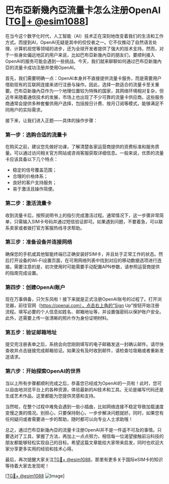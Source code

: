 # 巴布亞新幾內亞流量卡怎么注册OpenAI [[TG💪+ @esim1088](https://t.me/s/esim1088)]

在当今这个数字化时代，人工智能（AI）技术正在深刻地改变着我们的生活和工作方式。而提到AI，OpenAI无疑是其中的佼佼者之一。它不仅推动了自然语言处理、计算机视觉等领域的进步，还为全球开发者提供了强大的技术支持。然而，对于一些身处偏远地区的用户来说，比如巴布亞新幾內亞的朋友们，要顺利接入OpenAI的服务可能会遇到一些挑战。今天，我们就来聊聊如何通过巴布亞新幾內亞的流量卡成功注册并使用OpenAI。

首先，我们需要明确一点：OpenAI本身并不直接提供流量卡服务，而是需要用户借助现有的互联网连接来进行注册与操作。因此，选择一款适合的流量卡至关重要。巴布亞新幾內亞作为一个地理位置较为特殊的国家，其网络环境相对复杂，但近年来随着通信技术的发展，市场上也出现了不少可靠的流量卡供应商。这些服务商通常会提供多种套餐供用户选择，包括按日计费、按月订阅等模式，能够满足不同用户的实际需求。

接下来，让我们进入正题——具体的操作步骤：

### 第一步：选购合适的流量卡
在购买之前，建议您先做好功课，了解清楚各家运营商提供的资费标准和服务质量。可以通过访问相关官方网站或咨询客服获取详细信息。一般来说，优质的流量卡应该具备以下几个特点：
- 稳定的信号覆盖范围；
- 合理的价格体系；
- 良好的客户支持服务；
- 易于激活且操作简便。

### 第二步：激活流量卡
收到流量卡后，按照说明书上的指引完成激活过程。通常情况下，这一步骤非常简单，只需输入SIM卡号码并通过短信验证即可。如果遇到问题，不要着急，可以联系卖家或者拨打官方客服热线寻求帮助。

### 第三步：准备设备并连接网络
确保您的手机或其他智能终端已正确安装好SIM卡，并且处于正常工作的状态。然后打开设备的Wi-Fi设置页面，在可用网络列表中找到对应的移动数据选项进行连接。需要注意的是，初次使用时可能需要手动配置APN参数，请参照运营商提供的指南完成设置。

### 第四步：创建OpenAI账户
现在万事俱备，只欠东风啦！接下来就是正式注册OpenAI账号的过程了。打开浏览器，前往官网（https://openai.com），点击右上角的“Sign Up”按钮开始注册流程。填写必要的个人信息如姓名、邮箱地址等，并设置强密码以保护账户安全。此外，还需要上传一张清晰的照片作为身份证明材料。

### 第五步：验证邮箱地址
提交完注册表单之后，系统会向您刚刚填写的电子邮箱发送一封确认邮件。请尽快查收并点击链接完成邮箱验证。如果没有及时收到邮件，请检查垃圾箱或者重新发送请求。

### 第六步：开始探索OpenAI的世界
当以上所有步骤都顺利完成之后，恭喜您已经成为OpenAI的一员啦！此时，您可以自由地浏览平台上的各种资源，体验最新的AI技术和工具。无论是编写代码还是生成艺术作品，这里都能为您提供灵感和支持。

当然啦，在整个过程中难免会遇到一些小插曲，比如网络连接不稳定导致加载速度变慢之类的情况。别担心，只要保持耐心，一步步解决问题就好。同时，如果您有任何疑问或者需要进一步的帮助，随时都可以向专业人士求助哦！

总之，通过巴布亞新幾內亞的流量卡注册OpenAI并不是一件遥不可及的事情。只要选对了工具，掌握了方法，再加上一点点努力，相信每一位渴望接触前沿科技的朋友都能够轻松实现自己的目标。希望这篇文章能给大家带来启发，同时也欢迎大家分享更多实用的经验和技术心得。

最后，再次提醒大家关注[TG💪+ @esim1088](https://t.me/s/esim1088)，那里有更多关于国际eSIM卡的知识等待着大家去发现呢！

[[TG💪+ @esim1088](https://t.me/s/esim1088) ![Image](https://i.postimg.cc/4NQfJmqS/Snipaste-2025-05-13-00-14-12.png)]